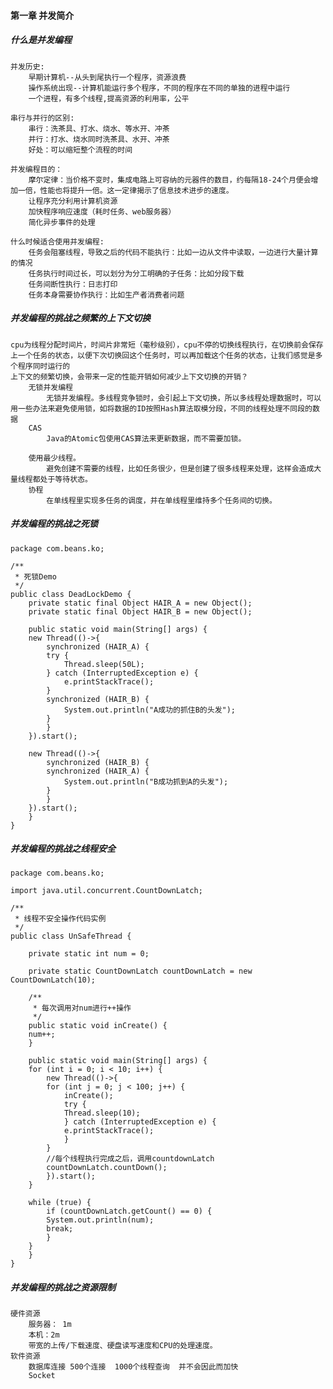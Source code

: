 #### 第一章 并发简介
   ##### 什么是并发编程
	并发历史:
		早期计算机--从头到尾执行一个程序，资源浪费
		操作系统出现--计算机能运行多个程序，不同的程序在不同的单独的进程中运行
		一个进程，有多个线程,提高资源的利用率，公平

	串行与并行的区别:
		串行：洗茶具、打水、烧水、等水开、冲茶
		并行：打水、烧水同时洗茶具、水开、冲茶
		好处：可以缩短整个流程的时间

	并发编程目的：
		摩尔定律：当价格不变时，集成电路上可容纳的元器件的数目，约每隔18-24个月便会增加一倍，性能也将提升一倍。这一定律揭示了信息技术进步的速度。
		让程序充分利用计算机资源
		加快程序响应速度（耗时任务、web服务器）
		简化异步事件的处理

	什么时候适合使用并发编程:
		任务会阻塞线程，导致之后的代码不能执行：比如一边从文件中读取，一边进行大量计算的情况
		任务执行时间过长，可以划分为分工明确的子任务：比如分段下载
		任务间断性执行：日志打印
		任务本身需要协作执行：比如生产者消费者问题

   ##### 并发编程的挑战之频繁的上下文切换
	cpu为线程分配时间片，时间片非常短（毫秒级别），cpu不停的切换线程执行，在切换前会保存上一个任务的状态，以便下次切换回这个任务时，可以再加载这个任务的状态，让我们感觉是多个程序同时运行的
	上下文的频繁切换，会带来一定的性能开销如何减少上下文切换的开销？
		无锁并发编程
			无锁并发编程。多线程竞争锁时，会引起上下文切换，所以多线程处理数据时，可以用一些办法来避免使用锁，如将数据的ID按照Hash算法取模分段，不同的线程处理不同段的数据
		CAS
			Java的Atomic包使用CAS算法来更新数据，而不需要加锁。

		使用最少线程。
			避免创建不需要的线程，比如任务很少，但是创建了很多线程来处理，这样会造成大量线程都处于等待状态。
		协程
			在单线程里实现多任务的调度，并在单线程里维持多个任务间的切换。


   ##### 并发编程的挑战之死锁

	package com.beans.ko;

	/**
	 * 死锁Demo
	 */
	public class DeadLockDemo {
	    private static final Object HAIR_A = new Object();
	    private static final Object HAIR_B = new Object();

	    public static void main(String[] args) {
		new Thread(()->{
		    synchronized (HAIR_A) {
			try {
			    Thread.sleep(50L);
			} catch (InterruptedException e) {
			    e.printStackTrace();
			}
			synchronized (HAIR_B) {
			    System.out.println("A成功的抓住B的头发");
			}
		    }
		}).start();

		new Thread(()->{
		    synchronized (HAIR_B) {
			synchronized (HAIR_A) {
			    System.out.println("B成功抓到A的头发");
			}
		    }
		}).start();
	    }
	}



   ##### 并发编程的挑战之线程安全
	package com.beans.ko;

	import java.util.concurrent.CountDownLatch;

	/**
	 * 线程不安全操作代码实例
	 */
	public class UnSafeThread {

	    private static int num = 0;

	    private static CountDownLatch countDownLatch = new CountDownLatch(10);

	    /**
	     * 每次调用对num进行++操作
	     */
	    public static void inCreate() {
		num++;
	    }

	    public static void main(String[] args) {
		for (int i = 0; i < 10; i++) {
		    new Thread(()->{
			for (int j = 0; j < 100; j++) {
			    inCreate();
			    try {
				Thread.sleep(10);
			    } catch (InterruptedException e) {
				e.printStackTrace();
			    }
			}
			//每个线程执行完成之后，调用countdownLatch
			countDownLatch.countDown();
		    }).start();
		}

		while (true) {
		    if (countDownLatch.getCount() == 0) {
			System.out.println(num);
			break;
		    }
		}
	    }
	}


   ##### 并发编程的挑战之资源限制
	硬件资源
		服务器： 1m
		本机：2m
		带宽的上传/下载速度、硬盘读写速度和CPU的处理速度。
	软件资源
		数据库连接 500个连接  1000个线程查询  并不会因此而加快
		Socket
